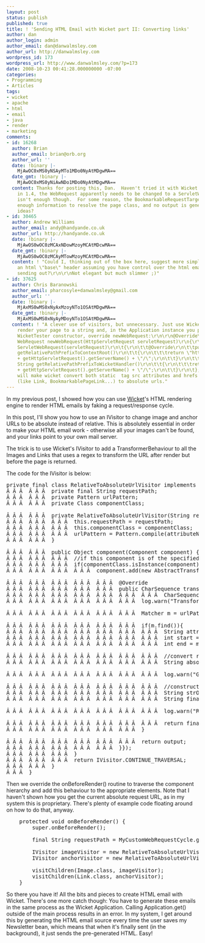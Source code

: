 ```yaml
---
layout: post
status: publish
published: true
title: ! 'Sending HTML Email with Wicket part II: Converting links'
author: dan
author_login: admin
author_email: dan@danwalmsley.com
author_url: http://danwalmsley.com
wordpress_id: 173
wordpress_url: http://www.danwalmsley.com/?p=173
date: 2008-10-23 00:41:28.000000000 -07:00
categories:
- Programming
- Articles
tags:
- wicket
- apache
- html
- email
- java
- render
- marketing
comments:
- id: 16268
  author: Brian
  author_email: brian@orb.org
  author_url: ''
  date: !binary |-
    MjAwOC0xMS0yNSAyMTo1MDo0NyAtMDgwMA==
  date_gmt: !binary |-
    MjAwOC0xMS0yNiAwNDo1MDo0NyAtMDgwMA==
  content: Thanks for posting this, Dan.  Haven't tried it with Wicket 1.3 yet, but
    in 1.4, the WebRequest apparently needs to be changed to a ServletWebRequest.  This
    isn't enough though.  For some reason, the BookmarkableRequestTarget doesn't provide
    enough information to resolve the page class, and no output is generated.  Any
    ideas?
- id: 30465
  author: Andrew Williams
  author_email: andy@handyande.co.uk
  author_url: http://handyande.co.uk
  date: !binary |-
    MjAwOS0wOC0zMCAxNDowMzoyMCAtMDcwMA==
  date_gmt: !binary |-
    MjAwOS0wOC0zMCAyMTowMzoyMCAtMDcwMA==
  content: ! "Could I, thinking out of the box here, suggest more simply inserting
    an html \"base\" header assuming you have control over the html email you are
    sending out?\r\n\r\nNot elegant but much slimmer ;)"
- id: 37625
  author: Chris Baranowski
  author_email: pharcosyle+danwalmsley@gmail.com
  author_url: ''
  date: !binary |-
    MjAxMS0wMS0xNyAxMzoyNTo1OSAtMDgwMA==
  date_gmt: !binary |-
    MjAxMS0wMS0xNyAyMDoyNTo1OSAtMDgwMA==
  content: ! "A clever use of visitors, but unnecessary. Just use WicketTester to
    render your page to a string and, in the Application instance you pass to the
    WicketTester constructor, override newWebRequest:\r\n\r\n@Override\r\nprotected
    WebRequest newWebRequest(HttpServletRequest servletRequest)\r\n{\r\n\treturn new
    ServletWebRequest(servletRequest)\r\n\t{\r\n\t\t@Override\r\n\t\tpublic String
    getRelativePathPrefixToContextRoot()\r\n\t\t{\r\n\t\t\treturn \"http://\"
    + getHttpServletRequest().getServerName() + \"/\";\r\n\t\t}\r\n\t\t\r\n\t\t@Override\r\n\t\tpublic
    String getRelativePathPrefixToWicketHandler()\r\n\t\t{\r\n\t\t\treturn \"http://\"
    + getHttpServletRequest().getServerName() + \"/\";\r\n\t\t}\r\n\t};\r\n}\r\n\r\nThis
    will make wicket convert both static  tag src attributes and hrefs of wicket components
    (like Link, BookmarkablePageLink...) to absolute urls."
---
```

In my previous post, I showed how you can use <a href="http://wicket.apache.org">Wicket</a>'s HTML rendering engine to render HTML emails by faking a request/response cycle.

In this post, I'll show you how to use an IVisitor to change image and anchor URLs to be absolute instead of relative. This is absolutely essential in order to make your HTML email work - otherwise all your images can't be found, and your links point to your own mail server.

The trick is to use Wicket's IVisitor to add a TransformerBehaviour to all the Images and Links that uses a regex to transform the URL after render but before the page is returned.

The code for the IVisitor is below:
<pre>private final class RelativeToAbsoluteUrlVisitor implements IVisitor {
&Acirc;&nbsp;&Acirc;&nbsp;&Acirc;&nbsp; &Acirc;&nbsp;&Acirc;&nbsp;&Acirc;&nbsp; private final String requestPath;
&Acirc;&nbsp;&Acirc;&nbsp;&Acirc;&nbsp; &Acirc;&nbsp;&Acirc;&nbsp;&Acirc;&nbsp; private Pattern urlPattern;
&Acirc;&nbsp;&Acirc;&nbsp;&Acirc;&nbsp; &Acirc;&nbsp;&Acirc;&nbsp;&Acirc;&nbsp; private Class<? extends Component> componentClass;

&Acirc;&nbsp;&Acirc;&nbsp;&Acirc;&nbsp; &Acirc;&nbsp;&Acirc;&nbsp;&Acirc;&nbsp; private RelativeToAbsoluteUrlVisitor(String requestPath, Class<? extends Component> componentClass, String attributeName) {
&Acirc;&nbsp;&Acirc;&nbsp;&Acirc;&nbsp; &Acirc;&nbsp;&Acirc;&nbsp;&Acirc;&nbsp; &Acirc;&nbsp;&Acirc;&nbsp;&Acirc;&nbsp; this.requestPath = requestPath;
&Acirc;&nbsp;&Acirc;&nbsp;&Acirc;&nbsp; &Acirc;&nbsp;&Acirc;&nbsp;&Acirc;&nbsp; &Acirc;&nbsp;&Acirc;&nbsp;&Acirc;&nbsp; this.componentClass = componentClass;
&Acirc;&nbsp;&Acirc;&nbsp;&Acirc;&nbsp; &Acirc;&nbsp;&Acirc;&nbsp;&Acirc;&nbsp; &Acirc;&nbsp;&Acirc;&nbsp;&Acirc;&nbsp; urlPattern = Pattern.compile(attributeName+"=\"(.*?)\"");
&Acirc;&nbsp;&Acirc;&nbsp;&Acirc;&nbsp; &Acirc;&nbsp;&Acirc;&nbsp;&Acirc;&nbsp; }

&Acirc;&nbsp;&Acirc;&nbsp;&Acirc;&nbsp; &Acirc;&nbsp;&Acirc;&nbsp;&Acirc;&nbsp; public Object component(Component component) {
&Acirc;&nbsp;&Acirc;&nbsp;&Acirc;&nbsp; &Acirc;&nbsp;&Acirc;&nbsp;&Acirc;&nbsp; &Acirc;&nbsp;&Acirc;&nbsp;&Acirc;&nbsp; //if this component is of the specified class, update the URL attribute to be absolute instead of relative
&Acirc;&nbsp;&Acirc;&nbsp;&Acirc;&nbsp; &Acirc;&nbsp;&Acirc;&nbsp;&Acirc;&nbsp; &Acirc;&nbsp;&Acirc;&nbsp;&Acirc;&nbsp; if(componentClass.isInstance(component)) {
&Acirc;&nbsp;&Acirc;&nbsp;&Acirc;&nbsp; &Acirc;&nbsp;&Acirc;&nbsp;&Acirc;&nbsp; &Acirc;&nbsp;&Acirc;&nbsp;&Acirc;&nbsp; &Acirc;&nbsp;&Acirc;&nbsp;&Acirc;&nbsp; component.add(new AbstractTransformerBehavior() {

&Acirc;&nbsp;&Acirc;&nbsp;&Acirc;&nbsp; &Acirc;&nbsp;&Acirc;&nbsp;&Acirc;&nbsp; &Acirc;&nbsp;&Acirc;&nbsp;&Acirc;&nbsp; &Acirc;&nbsp;&Acirc;&nbsp;&Acirc;&nbsp; &Acirc;&nbsp;&Acirc;&nbsp;&Acirc;&nbsp; @Override
&Acirc;&nbsp;&Acirc;&nbsp;&Acirc;&nbsp; &Acirc;&nbsp;&Acirc;&nbsp;&Acirc;&nbsp; &Acirc;&nbsp;&Acirc;&nbsp;&Acirc;&nbsp; &Acirc;&nbsp;&Acirc;&nbsp;&Acirc;&nbsp; &Acirc;&nbsp;&Acirc;&nbsp;&Acirc;&nbsp; public CharSequence transform(Component component,
&Acirc;&nbsp;&Acirc;&nbsp;&Acirc;&nbsp; &Acirc;&nbsp;&Acirc;&nbsp;&Acirc;&nbsp; &Acirc;&nbsp;&Acirc;&nbsp;&Acirc;&nbsp; &Acirc;&nbsp;&Acirc;&nbsp;&Acirc;&nbsp; &Acirc;&nbsp;&Acirc;&nbsp;&Acirc;&nbsp; &Acirc;&nbsp;&Acirc;&nbsp;&Acirc;&nbsp; &Acirc;&nbsp;&Acirc;&nbsp;&Acirc;&nbsp; CharSequence output) throws Exception {
&Acirc;&nbsp;&Acirc;&nbsp;&Acirc;&nbsp; &Acirc;&nbsp;&Acirc;&nbsp;&Acirc;&nbsp; &Acirc;&nbsp;&Acirc;&nbsp;&Acirc;&nbsp; &Acirc;&nbsp;&Acirc;&nbsp;&Acirc;&nbsp; &Acirc;&nbsp;&Acirc;&nbsp;&Acirc;&nbsp; &Acirc;&nbsp;&Acirc;&nbsp;&Acirc;&nbsp; log.warn("Transforming component output: "+output);

&Acirc;&nbsp;&Acirc;&nbsp;&Acirc;&nbsp; &Acirc;&nbsp;&Acirc;&nbsp;&Acirc;&nbsp; &Acirc;&nbsp;&Acirc;&nbsp;&Acirc;&nbsp; &Acirc;&nbsp;&Acirc;&nbsp;&Acirc;&nbsp; &Acirc;&nbsp;&Acirc;&nbsp;&Acirc;&nbsp; &Acirc;&nbsp;&Acirc;&nbsp;&Acirc;&nbsp; Matcher m = urlPattern.matcher(output);

&Acirc;&nbsp;&Acirc;&nbsp;&Acirc;&nbsp; &Acirc;&nbsp;&Acirc;&nbsp;&Acirc;&nbsp; &Acirc;&nbsp;&Acirc;&nbsp;&Acirc;&nbsp; &Acirc;&nbsp;&Acirc;&nbsp;&Acirc;&nbsp; &Acirc;&nbsp;&Acirc;&nbsp;&Acirc;&nbsp; &Acirc;&nbsp;&Acirc;&nbsp;&Acirc;&nbsp; if(m.find()){
&Acirc;&nbsp;&Acirc;&nbsp;&Acirc;&nbsp; &Acirc;&nbsp;&Acirc;&nbsp;&Acirc;&nbsp; &Acirc;&nbsp;&Acirc;&nbsp;&Acirc;&nbsp; &Acirc;&nbsp;&Acirc;&nbsp;&Acirc;&nbsp; &Acirc;&nbsp;&Acirc;&nbsp;&Acirc;&nbsp; &Acirc;&nbsp;&Acirc;&nbsp;&Acirc;&nbsp; &Acirc;&nbsp;&Acirc;&nbsp;&Acirc;&nbsp; String attributeValue = m.group(1);
&Acirc;&nbsp;&Acirc;&nbsp;&Acirc;&nbsp; &Acirc;&nbsp;&Acirc;&nbsp;&Acirc;&nbsp; &Acirc;&nbsp;&Acirc;&nbsp;&Acirc;&nbsp; &Acirc;&nbsp;&Acirc;&nbsp;&Acirc;&nbsp; &Acirc;&nbsp;&Acirc;&nbsp;&Acirc;&nbsp; &Acirc;&nbsp;&Acirc;&nbsp;&Acirc;&nbsp; &Acirc;&nbsp;&Acirc;&nbsp;&Acirc;&nbsp; int start = m.start(1);
&Acirc;&nbsp;&Acirc;&nbsp;&Acirc;&nbsp; &Acirc;&nbsp;&Acirc;&nbsp;&Acirc;&nbsp; &Acirc;&nbsp;&Acirc;&nbsp;&Acirc;&nbsp; &Acirc;&nbsp;&Acirc;&nbsp;&Acirc;&nbsp; &Acirc;&nbsp;&Acirc;&nbsp;&Acirc;&nbsp; &Acirc;&nbsp;&Acirc;&nbsp;&Acirc;&nbsp; &Acirc;&nbsp;&Acirc;&nbsp;&Acirc;&nbsp; int end = m.end(1);

&Acirc;&nbsp;&Acirc;&nbsp;&Acirc;&nbsp; &Acirc;&nbsp;&Acirc;&nbsp;&Acirc;&nbsp; &Acirc;&nbsp;&Acirc;&nbsp;&Acirc;&nbsp; &Acirc;&nbsp;&Acirc;&nbsp;&Acirc;&nbsp; &Acirc;&nbsp;&Acirc;&nbsp;&Acirc;&nbsp; &Acirc;&nbsp;&Acirc;&nbsp;&Acirc;&nbsp; &Acirc;&nbsp;&Acirc;&nbsp;&Acirc;&nbsp; //convert relative to absolute URL
&Acirc;&nbsp;&Acirc;&nbsp;&Acirc;&nbsp; &Acirc;&nbsp;&Acirc;&nbsp;&Acirc;&nbsp; &Acirc;&nbsp;&Acirc;&nbsp;&Acirc;&nbsp; &Acirc;&nbsp;&Acirc;&nbsp;&Acirc;&nbsp; &Acirc;&nbsp;&Acirc;&nbsp;&Acirc;&nbsp; &Acirc;&nbsp;&Acirc;&nbsp;&Acirc;&nbsp; &Acirc;&nbsp;&Acirc;&nbsp;&Acirc;&nbsp; String absolutePath = RequestUtils.toAbsolutePath(requestPath, attributeValue);

&Acirc;&nbsp;&Acirc;&nbsp;&Acirc;&nbsp; &Acirc;&nbsp;&Acirc;&nbsp;&Acirc;&nbsp; &Acirc;&nbsp;&Acirc;&nbsp;&Acirc;&nbsp; &Acirc;&nbsp;&Acirc;&nbsp;&Acirc;&nbsp; &Acirc;&nbsp;&Acirc;&nbsp;&Acirc;&nbsp; &Acirc;&nbsp;&Acirc;&nbsp;&Acirc;&nbsp; &Acirc;&nbsp;&Acirc;&nbsp;&Acirc;&nbsp; log.warn("Got absolute path '"+absolutePath+"' from relative path '"+attributeValue+"'");

&Acirc;&nbsp;&Acirc;&nbsp;&Acirc;&nbsp; &Acirc;&nbsp;&Acirc;&nbsp;&Acirc;&nbsp; &Acirc;&nbsp;&Acirc;&nbsp;&Acirc;&nbsp; &Acirc;&nbsp;&Acirc;&nbsp;&Acirc;&nbsp; &Acirc;&nbsp;&Acirc;&nbsp;&Acirc;&nbsp; &Acirc;&nbsp;&Acirc;&nbsp;&Acirc;&nbsp; &Acirc;&nbsp;&Acirc;&nbsp;&Acirc;&nbsp; //construct a new string with the absolute URL
&Acirc;&nbsp;&Acirc;&nbsp;&Acirc;&nbsp; &Acirc;&nbsp;&Acirc;&nbsp;&Acirc;&nbsp; &Acirc;&nbsp;&Acirc;&nbsp;&Acirc;&nbsp; &Acirc;&nbsp;&Acirc;&nbsp;&Acirc;&nbsp; &Acirc;&nbsp;&Acirc;&nbsp;&Acirc;&nbsp; &Acirc;&nbsp;&Acirc;&nbsp;&Acirc;&nbsp; &Acirc;&nbsp;&Acirc;&nbsp;&Acirc;&nbsp; String strOutput = String.valueOf(output);
&Acirc;&nbsp;&Acirc;&nbsp;&Acirc;&nbsp; &Acirc;&nbsp;&Acirc;&nbsp;&Acirc;&nbsp; &Acirc;&nbsp;&Acirc;&nbsp;&Acirc;&nbsp; &Acirc;&nbsp;&Acirc;&nbsp;&Acirc;&nbsp; &Acirc;&nbsp;&Acirc;&nbsp;&Acirc;&nbsp; &Acirc;&nbsp;&Acirc;&nbsp;&Acirc;&nbsp; &Acirc;&nbsp;&Acirc;&nbsp;&Acirc;&nbsp; String finalOutput = strOutput.substring(0, start)+absolutePath+strOutput.substring(end);

&Acirc;&nbsp;&Acirc;&nbsp;&Acirc;&nbsp; &Acirc;&nbsp;&Acirc;&nbsp;&Acirc;&nbsp; &Acirc;&nbsp;&Acirc;&nbsp;&Acirc;&nbsp; &Acirc;&nbsp;&Acirc;&nbsp;&Acirc;&nbsp; &Acirc;&nbsp;&Acirc;&nbsp;&Acirc;&nbsp; &Acirc;&nbsp;&Acirc;&nbsp;&Acirc;&nbsp; &Acirc;&nbsp;&Acirc;&nbsp;&Acirc;&nbsp; log.warn("Returning updated component: '"+finalOutput+"'");

&Acirc;&nbsp;&Acirc;&nbsp;&Acirc;&nbsp; &Acirc;&nbsp;&Acirc;&nbsp;&Acirc;&nbsp; &Acirc;&nbsp;&Acirc;&nbsp;&Acirc;&nbsp; &Acirc;&nbsp;&Acirc;&nbsp;&Acirc;&nbsp; &Acirc;&nbsp;&Acirc;&nbsp;&Acirc;&nbsp; &Acirc;&nbsp;&Acirc;&nbsp;&Acirc;&nbsp; &Acirc;&nbsp;&Acirc;&nbsp;&Acirc;&nbsp; return finalOutput;
&Acirc;&nbsp;&Acirc;&nbsp;&Acirc;&nbsp; &Acirc;&nbsp;&Acirc;&nbsp;&Acirc;&nbsp; &Acirc;&nbsp;&Acirc;&nbsp;&Acirc;&nbsp; &Acirc;&nbsp;&Acirc;&nbsp;&Acirc;&nbsp; &Acirc;&nbsp;&Acirc;&nbsp;&Acirc;&nbsp; &Acirc;&nbsp;&Acirc;&nbsp;&Acirc;&nbsp; }

&Acirc;&nbsp;&Acirc;&nbsp;&Acirc;&nbsp; &Acirc;&nbsp;&Acirc;&nbsp;&Acirc;&nbsp; &Acirc;&nbsp;&Acirc;&nbsp;&Acirc;&nbsp; &Acirc;&nbsp;&Acirc;&nbsp;&Acirc;&nbsp; &Acirc;&nbsp;&Acirc;&nbsp;&Acirc;&nbsp; &Acirc;&nbsp;&Acirc;&nbsp;&Acirc;&nbsp; return output;
&Acirc;&nbsp;&Acirc;&nbsp;&Acirc;&nbsp; &Acirc;&nbsp;&Acirc;&nbsp;&Acirc;&nbsp; &Acirc;&nbsp;&Acirc;&nbsp;&Acirc;&nbsp; &Acirc;&nbsp;&Acirc;&nbsp;&Acirc;&nbsp; &Acirc;&nbsp;&Acirc;&nbsp;&Acirc;&nbsp; }});
&Acirc;&nbsp;&Acirc;&nbsp;&Acirc;&nbsp; &Acirc;&nbsp;&Acirc;&nbsp;&Acirc;&nbsp; &Acirc;&nbsp;&Acirc;&nbsp;&Acirc;&nbsp; }
&Acirc;&nbsp;&Acirc;&nbsp;&Acirc;&nbsp; &Acirc;&nbsp;&Acirc;&nbsp;&Acirc;&nbsp; &Acirc;&nbsp;&Acirc;&nbsp;&Acirc;&nbsp; return IVisitor.CONTINUE_TRAVERSAL;
&Acirc;&nbsp;&Acirc;&nbsp;&Acirc;&nbsp; &Acirc;&nbsp;&Acirc;&nbsp;&Acirc;&nbsp; }
&Acirc;&nbsp;&Acirc;&nbsp;&Acirc;&nbsp; }</pre>
Then we override the onBeforeRender() routine to traverse the component hierarchy and add this behaviour to the appropriate elements. Note that I haven't shown how you get the current absolute request URL, as in my system this is proprietary. There's plenty of example code floating around on how to do that, anyway.
<pre>
	protected void onBeforeRender() {
		super.onBeforeRender();

		final String requestPath = MyCustomWebRequestCycle.get().getCurrentUrlAsString();

		IVisitor imageVisitor = new RelativeToAbsoluteUrlVisitor(requestPath, Image.class, "src");
		IVisitor anchorVisitor = new RelativeToAbsoluteUrlVisitor(requestPath, Link.class, "href");

		visitChildren(Image.class, imageVisitor);
		visitChildren(Link.class, anchorVisitor);
	}</pre>
So there you have it! All the bits and pieces to create HTML email with Wicket. There's one more catch though: You have to generate these emails in the same process as the Wicket Application. Calling Application.get() outside of the main process results in an error. In my system, I get around this by generating the HTML email source every time the user saves my Newsletter bean, which means that when it's finally sent (in the background), it just sends the pre-generated HTML. Easy!
<pre></pre>
